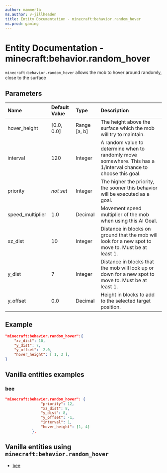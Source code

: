 ```yaml
---
author: mammerla
ms.author: v-jillheaden
title: Entity Documentation - minecraft:behavior.random_hover
ms.prod: gaming
---
```


# Entity Documentation - minecraft:behavior.random_hover

`minecraft:behavior.random_hover` allows the mob to hover around randomly, close to the surface

## Parameters

|Name |Default Value  |Type  |Description  |
|:----------|:----------|:----------|:----------|
|hover_height| [0.0, 0.0]| Range [a, b]|The height above the surface which the mob will try to maintain. |
|interval| 120| Integer|  A random value to determine when to randomly move somewhere. This has a 1/interval chance to choose this goal. |
|priority|*not set*|Integer|The higher the priority, the sooner this behavior will be executed as a goal.|
|speed_multiplier| 1.0| Decimal| Movement speed multiplier of the mob when using this AI Goal. |
|xz_dist| 10| Integer|  Distance in blocks on ground that the mob will look for a new spot to move to. Must be at least 1. |
| y_dist| 7| Integer|Distance in blocks that the mob will look up or down for a new spot to move to. Must be at least 1. |
| y_offset| 0.0| Decimal| Height in blocks to add to the selected target position. |

## Example

```json
"minecraft:behavior.random_hover":{
    "xz_dist": 10,
    "y_dist": 7,
    "y_offset": -2.0,
    "hover_height": [ 1, 3 ],
}
```

## Vanilla entities examples

### bee

```json
"minecraft:behavior.random_hover": {
                "priority": 12,
                "xz_dist": 8,
                "y_dist": 8,
                "y_offset": -1,
                "interval": 1,
                "hover_height": [1, 4]
            },

``````

## Vanilla entities using `minecraft:behavior.random_hover`

- [bee](../../../../Source/VanillaBehaviorPack_Snippets/entities/bee.md)
